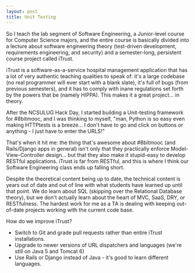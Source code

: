 ```yaml
---
layout: post
title: Unit Testing
---
```


So I teach the lab segment of Software Engineering, a Junior-level course for Computer Science majors, and the entire course is basically divided into a lecture about software engineering theory (test-driven development, requirements engineering, and security) and a semester-long, persistent course project called iTrust.

iTrust is a software-as-a-service hospital management application that has a lot of very authentic teaching qualities to speak of: it's a large codebase (no real programmer will ever start with a blank slate), it's full of bugs (from previous semesters), and it has to comply with inane regulations set forth by the powers that be (namely HIPPA). This makes it a great project... in theory.

After the NCSULUG Hack Day, I started building a Unit-testing framework for #8bitmooc, and I was thinking to myself, "man, Python is so easy even making HTTPtests is a breeze... I don't have to go and click on buttons or anything - I just have to enter the URLS!"

That's when it hit me: the thing that's awesome about #8bitmooc (and Rails/Django apps in general) isn't only that they practically enforce Model-View-Controller design... but that they also make it stupid-easy to develop RESTful applications. iTrust is far from RESTful, and this is where I think our Software Engineering class ends up falling short.

Despite the theoretical content being up to date, the technical content is years out of date and out of line with what students have learned up until that point. We do learn about SQL (skipping over the Relational Database theory), but we don't actually learn about the heart of MVC, SaaS, DRY, or RESTfulness. The hardest work for me as a TA is dealing with keeping out-of-date projects working with the current code base.

How do we improve iTrust?

 * Switch to Git and grade pull requests rather than entire iTrust installations.
 * Upgrade to newer versions of URL dispatchers and languages (we're still on Java 5 and Tomcat 6)
 * Use Rails or Django instead of Java - it's good to learn different languages.

